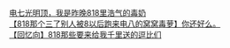 [电七光明顶，我是昨晚818里浩气的毒奶](http://tieba.baidu.com/p/2877410833?see_lz=1&pn=)   
[【818那个三了别人被8以后跑来电八的窝窝毒萝】你还好么。](http://tieba.baidu.com/p/2878737678?see_lz=1&pn=)   
[【回忆向】818那些要来给我千里送的逗比们](http://tieba.baidu.com/p/2878931148?see_lz=1&pn=)   
